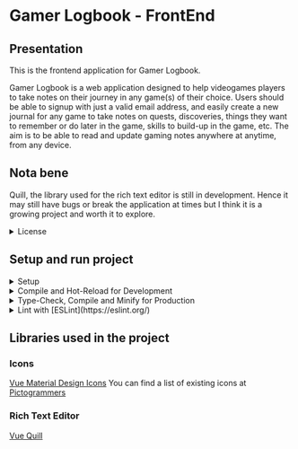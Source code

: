 # Gamer Logbook - FrontEnd

## Presentation

This is the frontend application for Gamer Logbook.

Gamer Logbook is a web application designed to help videogames players to take notes on their journey in any game(s) of their choice.
Users should be able to signup with just a valid email address, and easily create a new journal for any game to take notes on quests, discoveries, things they want to remember or do later in the game, skills to build-up in the game, etc.
The aim is to be able to read and update gaming notes anywhere at anytime, from any device.

## Nota bene

Quill, the library used for the rich text editor is still in development. Hence it may still have bugs or break the application at times but I think it is a growing project and worth it to explore.

<details>
<summary>License</summary>
The code is open-source and submitted to an [LGPL License](https://github.com/IQAndreas/markdown-licenses/blob/master/gnu-lgpl-v3.0.md)
</details>

## Setup and run project

<details>
<summary>Setup</summary>

You should copy this repository on your own device. Then open a terminal (bash for instance), locate yourself in the project's directory and run the following command line to install all the project's dependencies:

```sh
npm install
```

or

```sh
npm i
```

</details>

<details>
<summary>Compile and Hot-Reload for Development</summary>

```sh
npm run dev
```

</details>

<details>
<summary>Type-Check, Compile and Minify for Production</summary>

```sh
npm run build
```

</details>

<details>
<summary>Lint with [ESLint](https://eslint.org/)</summary>

```sh
npm run lint
```

</details>

## Libraries used in the project

### Icons

[Vue Material Design Icons](https://www.npmjs.com/package/vue-material-design-icons)
You can find a list of existing icons at [Pictogrammers](https://pictogrammers.com/library/mdi/)

### Rich Text Editor

[Vue Quill](https://github.com/vueup/vue-quill?tab=readme-ov-file)
